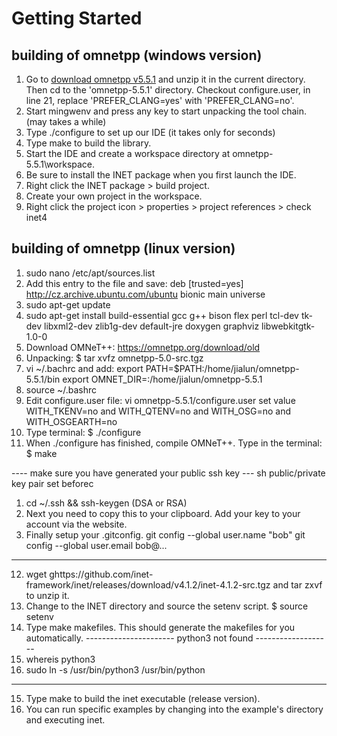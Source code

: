 # Getting Started
## building of omnetpp (windows version)
1. Go to [download omnetpp v5.5.1](https://omnetpp.org/download/old) and unzip it in the current directory.
Then cd to the 'omnetpp-5.5.1' directory.
Checkout configure.user, in line 21, replace 'PREFER_CLANG=yes' with 'PREFER_CLANG=no'.
2. Start mingwenv and press any key to start unpacking the tool chain. (may takes a while)
3. Type ./configure to set up our IDE (it takes only for seconds)
4. Type make to build the library.
5. Start the IDE and create a workspace directory at omnetpp-5.5.1\workspace.
6. Be sure to install the INET package when you first launch the IDE.
7. Right click the INET package > build project.
8. Create your own project in the workspace.
9. Right click the project icon > properties > project references > check inet4


## building of omnetpp (linux version)

1.  sudo nano /etc/apt/sources.list
2. Add this entry to the file and save:
deb [trusted=yes] http://cz.archive.ubuntu.com/ubuntu bionic main universe
3. sudo apt-get update
4. sudo apt-get install build-essential gcc g++ bison flex perl tcl-dev tk-dev libxml2-dev zlib1g-dev default-jre doxygen graphviz libwebkitgtk-1.0-0
5. Download OMNeT++: https://omnetpp.org/download/old
6. Unpacking: $ tar xvfz omnetpp-5.0-src.tgz
7. vi ~/.bachrc and add: export PATH=$PATH:/home/jialun/omnetpp-5.5.1/bin export OMNET_DIR=:/home/jialun/omnetpp-5.5.1
8. source ~/.bashrc
9. Edit configure.user file: vi omnetpp-5.5.1/configure.user set value WITH_TKENV=no and WITH_QTENV=no and WITH_OSG=no and WITH_OSGEARTH=no 
10. Type terminal: $ ./configure
11. When ./configure has finished, compile OMNeT++. Type in the terminal: $ make

---- make sure you have generated your public ssh key ---
sh public/private key pair set beforec
1. cd ~/.ssh && ssh-keygen (DSA or RSA)
2. Next you need to copy this to your clipboard. Add your key to your account via the website.
3. Finally setup your .gitconfig.
git config --global user.name "bob"
git config --global user.email bob@...  
------------------------------------------------------------
12. wget ghttps://github.com/inet-framework/inet/releases/download/v4.1.2/inet-4.1.2-src.tgz and tar zxvf to unzip it.
13. Change to the INET directory and source the setenv script. $ source setenv
14. Type make makefiles. This should generate the makefiles for you automatically.
---------------------- python3 not found -------------------
1. whereis python3
2. sudo ln -s /usr/bin/python3 /usr/bin/python
-----------------------------------------------------------
15. Type make to build the inet executable (release version).
16. You can run specific examples by changing into the example's directory and executing inet.
